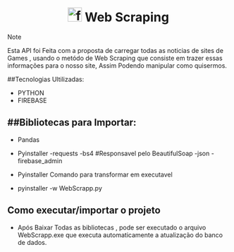 <h1 align="center">
<img width="32" height="32" src="https://img.icons8.com/color/48/flutter.png" alt="flutter"/> Web Scraping
</h1>

>[!NOTE]
> Esta API foi Feita com a proposta de carregar todas as noticias de sites de Games , usando o metódo de Web Scraping que consiste em trazer essas informações para o nosso site, Assim Podendo manipular como quisermos.




##Tecnologias Ultilizadas:
- PYTHON
- FIREBASE

##Bibliotecas para Importar:
-
- Pandas
- Pyinstaller
-requests
-bs4 #Responsavel pelo BeautifulSoap
-json
-firebase_admin

- Pyinstaller
Comando para transformar em executavel 
- pyinstaller -w WebScrapp.py
  
## Como executar/importar o projeto

- Após Baixar Todas as bibliotecas , pode ser executado o arquivo WebScrapp.exe que executa automaticamente a atualização do banco de dados.
